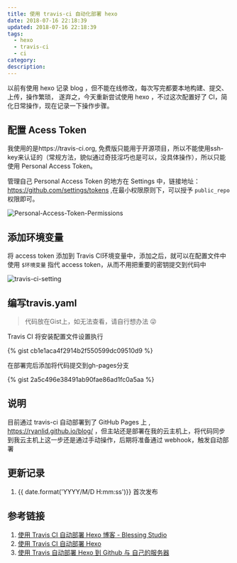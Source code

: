 ```yaml
---
title: 使用 travis-ci 自动化部署 hexo
date: 2018-07-16 22:18:39
updated: 2018-07-16 22:18:39
tags:
  - hexo
  - travis-ci
  - ci
category:
description:
---
```


以前有使用 hexo 记录 blog ，但不能在线修改，每次写完都要本地构建、提交、上传，操作繁琐， 遂弃之，今天重新尝试使用 hexo ，不过这次配置好了 CI，简化日常操作，现在记录一下操作步骤。

<!-- more -->

## 配置 Acess Token

我使用的是https://travis-ci.org, 免费版只能用于开源项目，所以不能使用ssh-key来认证的（常规方法，貌似通过奇技淫巧也是可以，没具体操作），所以只能使用 Personal Access Token。

管理自己 Personal Access Token 的地方在 Settings 中，链接地址：<https://github.com/settings/tokens> ,在最小权限原则下，可以授予 `public_repo` 权限即可。

![Personal-Access-Token-Permissions](https://static.lidong.me/upload/images/HJXs1HqQm.png)

## 添加环境变量

将 access token 添加到 Travis CI环境变量中，添加之后，就可以在配置文件中使用 `$环境变量` 指代 access token，从而不用把重要的密钥提交到代码中

![travis-ci-setting](https://static.lidong.me/upload/images/rJRxrLcXQ.png)

## 编写travis.yaml

> 代码放在Gist上，如无法查看，请自行想办法 😜

Travis CI 将安装配置文件设置执行

{% gist cb1e1aca4f2914b2f550599dc09510d9 %}

在部署完后添加将代码提交到gh-pages分支

{% gist 2a5c496e38491ab90fae86ad1fc0a5aa %}

## 说明

目前通过 travis-ci 自动部署到了 GitHub Pages 上 , https://ryanlid.github.io/blog/ ，但主站还是部署在我的云主机上，将代码同步到我云主机上这一步还是通过手动操作，后期将准备通过 webhook，触发自动部署

## 更新记录

1. {{ date.format('YYYY/M/D H:mm:ss')}} 首次发布

## 参考链接

1. [使用 Travis CI 自动部署 Hexo 博客 - Blessing Studio](hlttps://blessing.studio/deploy-hexo-blog-automatically-with-travis-ci/)
2. [使用 Travis CI 自动部署 Hexo](https://www.jianshu.com/p/5e74046e7a0f)
3. [使用 Travis 自动部署 Hexo 到 Github 与 自己的服务器](https://segmentfault.com/a/1190000009054888)
